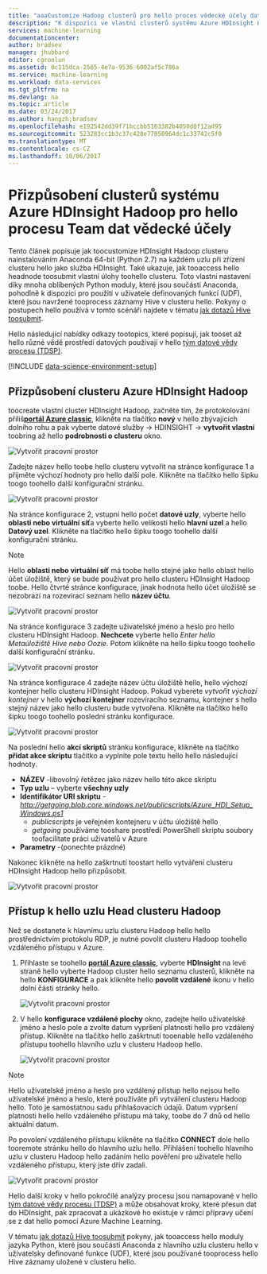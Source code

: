```yaml
---
title: "aaaCustomize Hadoop clusterů pro hello proces vědecké účely dat Team | Microsoft Docs"
description: "K dispozici ve vlastní clusterů systému Azure HDInsight Hadoop oblíbených modulů Python."
services: machine-learning
documentationcenter: 
author: bradsev
manager: jhubbard
editor: cgronlun
ms.assetid: 0c115dca-2565-4e7a-9536-6002af5c786a
ms.service: machine-learning
ms.workload: data-services
ms.tgt_pltfrm: na
ms.devlang: na
ms.topic: article
ms.date: 03/24/2017
ms.author: hangzh;bradsev
ms.openlocfilehash: e192542dd39f71bccbb5163382b4050d0f12ad95
ms.sourcegitcommit: 523283cc1b3c37c428e77850964dc1c33742c5f0
ms.translationtype: MT
ms.contentlocale: cs-CZ
ms.lasthandoff: 10/06/2017
---
```

# <a name="customize-azure-hdinsight-hadoop-clusters-for-hello-team-data-science-process"></a>Přizpůsobení clusterů systému Azure HDInsight Hadoop pro hello procesu Team dat vědecké účely
Tento článek popisuje jak toocustomize HDInsight Hadoop clusteru nainstalováním Anaconda 64-bit (Python 2.7) na každém uzlu při zřízení clusteru hello jako služba HDInsight. Také ukazuje, jak tooaccess hello headnode toosubmit vlastní úlohy toohello clusteru. Toto vlastní nastavení díky mnoha oblíbených Python moduly, které jsou součástí Anaconda, pohodlně k dispozici pro použití v uživatele definovaných funkcí (UDF), které jsou navržené tooprocess záznamy Hive v clusteru hello. Pokyny o postupech hello používá v tomto scénáři najdete v tématu [jak dotazů Hive toosubmit](machine-learning-data-science-move-hive-tables.md#submit).

Hello následující nabídky odkazy tootopics, které popisují, jak tooset až hello různé vědě prostředí datových používají v hello [tým datové vědy procesu (TDSP)](data-science-process-overview.md).

[!INCLUDE [data-science-environment-setup](../../includes/cap-setup-environments.md)]

## <a name="customize"></a>Přizpůsobení clusteru Azure HDInsight Hadoop
toocreate vlastní cluster HDInsight Hadoop, začněte tím, že protokolování příliš[**portál Azure classic**](https://manage.windowsazure.com/), klikněte na tlačítko **nový** v hello zbývajících dolního rohu a pak vyberte datové služby -> HDINSIGHT -> **vytvořit vlastní** toobring až hello **podrobnosti o clusteru** okno. 

![Vytvořit pracovní prostor](./media/machine-learning-data-science-customize-hadoop-cluster/customize-cluster-img1.png)

Zadejte název hello toobe hello clusteru vytvořit na stránce konfigurace 1 a přijměte výchozí hodnoty pro hello další pole. Klikněte na tlačítko hello šipku toogo toohello další konfigurační stránku. 

![Vytvořit pracovní prostor](./media/machine-learning-data-science-customize-hadoop-cluster/customize-cluster-img1.png)

Na stránce konfigurace 2, vstupní hello počet **datové uzly**, vyberte hello **oblasti nebo virtuální síť**a vyberte hello velikosti hello **hlavní uzel** a hello **Datový uzel**. Klikněte na tlačítko hello šipku toogo toohello další konfigurační stránku.

> [!NOTE]
> Hello **oblasti nebo virtuální síť** má toobe hello stejné jako hello oblast hello účet úložiště, který se bude používat pro hello clusteru HDInsight Hadoop toobe. Hello čtvrté stránce konfigurace, jinak hodnota hello účet úložiště se nezobrazí na rozevírací seznam hello **název účtu**.
> 
> 

![Vytvořit pracovní prostor](./media/machine-learning-data-science-customize-hadoop-cluster/customize-cluster-img3.png)

Na stránce konfigurace 3 zadejte uživatelské jméno a heslo pro hello clusteru HDInsight Hadoop. **Nechcete** vyberte hello *Enter hello Metaúložiště Hive nebo Oozie*. Potom klikněte na hello šipku toogo toohello další konfigurační stránku. 

![Vytvořit pracovní prostor](./media/machine-learning-data-science-customize-hadoop-cluster/customize-cluster-img4.png)

Na stránce konfigurace 4 zadejte název účtu úložiště hello, hello výchozí kontejner hello clusteru HDInsight Hadoop. Pokud vyberete *vytvořit výchozí kontejner* v hello **výchozí kontejner** rozevíracího seznamu, kontejner s hello stejný název jako hello clusteru bude vytvořena. Klikněte na tlačítko hello šipku toogo toohello poslední stránku konfigurace.

![Vytvořit pracovní prostor](./media/machine-learning-data-science-customize-hadoop-cluster/customize-cluster-img5.png)

Na poslední hello **akcí skriptů** stránku konfigurace, klikněte na tlačítko **přidat akce skriptu** tlačítko a vyplníte pole textu hello hello následující hodnoty.

* **NÁZEV** -libovolný řetězec jako název hello této akce skriptu
* **Typ uzlu** – vyberte **všechny uzly**
* **Identifikátor URI skriptu** - *http://getgoing.blob.core.windows.net/publicscripts/Azure_HDI_Setup_Windows.ps1* 
  * *publicscripts* je veřejném kontejneru v účtu úložiště hello 
  * *getgoing* používáme tooshare prostředí PowerShell skriptu soubory toofacilitate práci uživatelů v Azure
* **Parametry** -(ponechte prázdné)

Nakonec klikněte na hello zaškrtnutí toostart hello vytváření clusteru HDInsight Hadoop hello přizpůsobit. 

![Vytvořit pracovní prostor](./media/machine-learning-data-science-customize-hadoop-cluster/script-actions.png)

## <a name="headnode"></a>Přístup k hello uzlu Head clusteru Hadoop
Než se dostanete k hlavnímu uzlu clusteru Hadoop hello hello prostřednictvím protokolu RDP, je nutné povolit clusteru Hadoop toohello vzdáleného přístupu v Azure. 

1. Přihlaste se toohello [ **portál Azure classic**](https://manage.windowsazure.com/), vyberte **HDInsight** na levé straně hello vyberte Hadoop cluster hello seznamu clusterů, klikněte na hello  **KONFIGURACE** a pak klikněte hello **povolit vzdálené** ikonu v hello dolní části stránky hello.
   
    ![Vytvořit pracovní prostor](./media/machine-learning-data-science-customize-hadoop-cluster/enable-remote-access-1.png)
2. V hello **konfigurace vzdálené plochy** okno, zadejte hello uživatelské jméno a heslo pole a zvolte datum vypršení platnosti hello pro vzdálený přístup. Klikněte na tlačítko hello zaškrtnutí tooenable hello vzdáleného přístupu toohello hlavního uzlu v clusteru Hadoop hello.
   
    ![Vytvořit pracovní prostor](./media/machine-learning-data-science-customize-hadoop-cluster/enable-remote-access-2.png)

> [!NOTE]
> Hello uživatelské jméno a heslo pro vzdálený přístup hello nejsou hello uživatelské jméno a heslo, které používáte při vytváření clusteru Hadoop hello. Toto je samostatnou sadu přihlašovacích údajů. Datum vypršení platnosti hello hello vzdáleného přístupu má taky, toobe do 7 dnů od hello aktuální datum.
> 
> 

Po povolení vzdáleného přístupu klikněte na tlačítko **CONNECT** dole hello tooremote stránku hello do hlavního uzlu hello. Přihlášení toohello hlavního uzlu v clusteru Hadoop hello zadáním hello pověření pro uživatele hello vzdáleného přístupu, který jste dřív zadali.

![Vytvořit pracovní prostor](./media/machine-learning-data-science-customize-hadoop-cluster/enable-remote-access-3.png)

Hello další kroky v hello pokročilé analýzy procesu jsou namapované v hello [tým datové vědy procesu (TDSP)](https://azure.microsoft.com/documentation/learning-paths/cortana-analytics-process/) a může obsahovat kroky, které přesun dat do HDInsight, pak zpracovat a ukázkové ho existuje v rámci přípravy učení se z dat hello pomocí Azure Machine Learning.

V tématu [jak dotazů Hive toosubmit](machine-learning-data-science-move-hive-tables.md#submit) pokyny, jak tooaccess hello moduly jazyka Python, které jsou součástí Anaconda z hlavního uzlu clusteru hello v uživatelsky definované funkce (UDF), které jsou používané tooprocess hello Hive záznamy uložené v clusteru hello.

